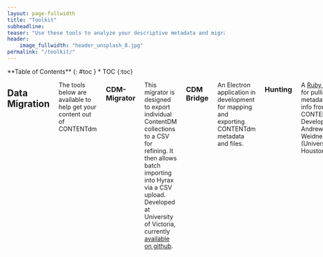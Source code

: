 ```yaml
---
layout: page-fullwidth
title: "Toolkit"
subheadline:
teaser: "Use these tools to analyze your descriptive metadata and migrate your repository content to Hyku"
header:
    image_fullwidth: "header_unsplash_8.jpg"
permalink: "/toolkit/"
---
```

<div class="row">
<div class="medium-4 medium-push-8 columns" markdown="1">
<div class="panel radius" markdown="1">
**Table of Contents**
{: #toc }
*  TOC
{:toc}
</div>
</div>

<div class="medium-8 medium-pull-4 columns" markdown="1">

## Data Migration

The tools below are available to help get your content out of CONTENTdm

### CDM-Migrator

This migrator is designed to export individual ContentDM collections to a CSV for refining. It then allows batch importing into Hyrax via a CSV upload. Developed at University of Victoria, currently <a href="https://github.com/UVicLibrary/cdm_migrator">available on github</a>.

### CDM Bridge

An Electron application in development for mapping and exporting CONTENTdm metadata and files.

### Hunting

A <a href="https://github.com/uhlibraries-digital/hunting">Ruby gem</a> for pulling metadata and info from CONTENTdm. Developed by Andrew Weidner (University of Houston).

## Metadata Remediation
Once you've gotten your metadata out of ContentDM, use the tools below to help normalize it.

### OpenRefine

A powerful open source app that allows users to make sense of messy data. <a href="http://openrefine.org/">http://openrefine.org/</a>.

{% include _improve_content.html %}
</div>
</div>
